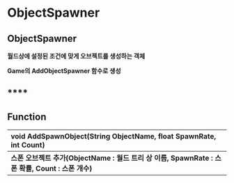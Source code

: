 # ObjectSpawner

## **ObjectSpawner**

**월드상에 설정된 조건에 맞게 오브젝트를 생성하는 객체**

**Game의 AddObjectSpawner 함수로 생성**

## \*\*\*\*

## **Function**

| **void AddSpawnObject\(String ObjectName, float SpawnRate, int Count\)** |
| :--- |
| **스폰 오브젝트 추가\(ObjectName : 월드 트리 상 이름, SpawnRate : 스폰 확률, Count : 스폰 개수\)** |

